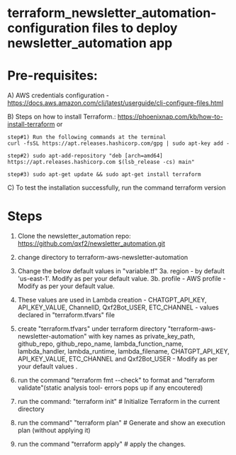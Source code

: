 # terraform_newsletter_automation-configuration files to deploy newsletter_automation app

Pre-requisites:
==============
A) AWS credentials configuration - 
    https://docs.aws.amazon.com/cli/latest/userguide/cli-configure-files.html

B) Steps on how to install Terraform.: https://phoenixnap.com/kb/how-to-install-terraform
                        or
                        
    step#1) Run the following commands at the terminal
    curl -fsSL https://apt.releases.hashicorp.com/gpg | sudo apt-key add -

    step#2) sudo apt-add-repository "deb [arch=amd64] https://apt.releases.hashicorp.com $(lsb_release -cs) main"
    
    step#3) sudo apt-get update && sudo apt-get install terraform

C) To test the installation successfully, run the command
    terraform version

Steps
=====
1) Clone the newsletter_automation repo: https://github.com/qxf2/newsletter_automation.git

2) change directory to terraform-aws-newsletter-automation

3) Change the below default values in "variable.tf"
    3a. region - by default 'us-east-1'. Modify as per your default value. 
    3b. profile - AWS profile - Modify as per your default value.

4) These values are used in Lambda creation - CHATGPT_API_KEY, API_KEY_VALUE, ChannelID, Qxf2Bot_USER, ETC_CHANNEL - values declared in "terraform.tfvars" file

5) create "terraform.tfvars" under terraform directory "terraform-aws-newsletter-automation" with key names as private_key_path, github_repo, github_repo_name, lambda_function_name, lambda_handler, lambda_runtime, lambda_filename, CHATGPT_API_KEY, API_KEY_VALUE, ETC_CHANNEL and Qxf2Bot_USER - Modify as per your default values .

6) run the command 
    "terraform fmt --check" to format and 
    "terraform validate"(static analysis tool- errors pops up if any encoutered)

7) run the command: 
    "terraform init" # Initialize Terraform in the current directory

8) run the command" 
    "terraform plan" # Generate and show an execution plan (without applying it) 

9) run the command 
    "terraform apply" # apply the changes.

